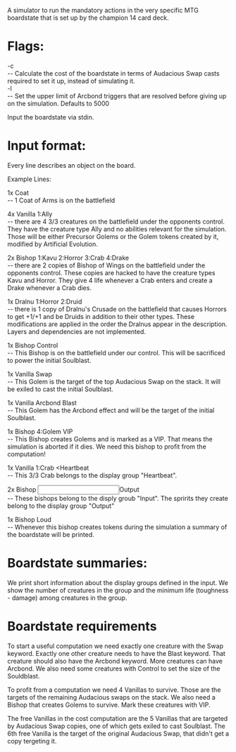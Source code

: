 A simulator to run the mandatory actions in the very specific MTG boardstate that is set up by the champion 14 card deck.

# Flags:<br>
-c<br>
-- Calculate the cost of the boardstate in terms of Audacious Swap casts required to set it up, instead of simulating it.<br>
-l<br>
-- Set the upper limit of Arcbond triggers that are resolved before giving up on the simulation. Defaults to 5000

Input the boardstate via stdin.

# Input format:

Every line describes an object on the board.

Example Lines:

1x Coat<br>
-- 1 Coat of Arms is on the battlefield

4x Vanilla 1:Ally<br>
-- there are 4 3/3 creatures on the battlefield under the opponents control. They have the creature type Ally and no abilities relevant for the simulation. Those will be either Precursor Golems or the Golem tokens created by it, modified by Artificial Evolution.

2x Bishop 1:Kavu 2:Horror 3:Crab 4:Drake<br>
-- there are 2 copies of Bishop of Wings on the battlefield under the opponents control. These copies are hacked to have the creature types Kavu and Horror. They give 4 life whenever a Crab enters and create a Drake whenever a Crab dies.

1x Dralnu 1:Horror 2:Druid<br>
-- there is 1 copy of Dralnu's Crusade on the battlefield that causes Horrors to get +1/+1 and be Druids in addition to their other types. These modifications are applied in the order the Dralnus appear in the description. Layers and dependencies are not implemented.

1x Bishop Control<br>
-- This Bishop is on the battlefield under our control. This will be sacrificed to power the initial Soulblast.

1x Vanilla Swap<br>
-- This Golem is the target of the top Audacious Swap on the stack. It will be exiled to cast the initial Soulblast.

1x Vanilla Arcbond Blast<br>
-- This Golem has the Arcbond effect and will be the target of the initial Soulblast.

1x Bishop 4:Golem VIP<br>
-- This Bishop creates Golems and is marked as a VIP. That means the simulation is aborted if it dies. We need this bishop to profit from the computation!

1x Vanilla 1:Crab <Heartbeat<br>
-- This 3/3 Crab belongs to the display group "Heartbeat".

2x Bishop <Input >Output<br>
-- These bishops belong to the disply groub "Input". The spririts they create belong to the display group "Output"

1x Bishop Loud<br>
-- Whenever this bishop creates tokens during the simulation a summary of the boardstate will be printed.

# Boardstate summaries:

We print short information about the display groups defined in the input. We show the number of creatures in the group and the minimum life (toughness - damage) among creatures in the group.

# Boardstate requirements

To start a useful computation we need exactly one creature with the Swap keyword. Exactly one other creature needs to have the Blast keyword. That creature should also have the Arcbond keyword. More creatures can have Arcbond. We also need some creatures with Control to set the size of the Souldblast.

To profit from a computation we need 4 Vanillas to survive. Those are the targets of the remaining Audacious swaps on the stack. We also need a Bishop that creates Golems to survive. Mark these creatures with VIP.

The free Vanillas in the cost computation are the 5 Vanillas that are targeted by Audacious Swap copies, one of which gets exiled to cast Soulblast. The 6th free Vanilla is the target of the original Audacious Swap, that didn't get a copy tergeting it.

